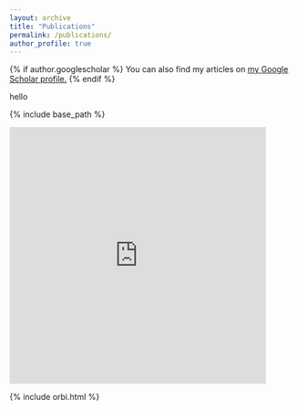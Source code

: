 ```yaml
---
layout: archive
title: "Publications"
permalink: /publications/
author_profile: true
---
```


{% if author.googlescholar %}
  You can also find my articles on <u><a href="{{author.googlescholar}}">my Google Scholar profile</a>.</u>
{% endif %}

hello

{% include base_path %}

<iframe src="http://orbi.ulg.ac.be/widget?query=%28%28uid%3Au203754%29%29&amp;chars=100&amp;etal=3&amp;language=en&amp;data=&amp;format=apa&amp;css=%2Ffiles%2Fcss%2Fwl.css&amp;sort_by0=1&amp;order0=DESC&amp;sort_by1=3&amp;order1=ASC&amp;sort_by2=2&amp;order2=ASC" marginwidth="0" marginheight="0" frameborder="0" height="450" scrolling="no" width="450"></iframe>

{% include orbi.html %}
